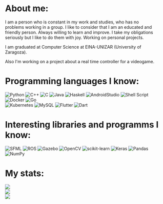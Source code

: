 # About me: 
I am a person who is constant in my work and studies, who has no problems working in a group. 
I like to consider that I am an educated and friendly person. Always willing to learn and improve. 
I take my obligations seriously but I like to do them with joy. Working on personal projects.

I am graduated at Computer Science at EINA-UNIZAR (University of Zaragoza). 

Also I'm working on a project about a real time controller for a videogame.

# Programming languages ​​I know:
![Python](https://img.shields.io/badge/python-3670A0?style=for-the-badge&logo=python&logoColor=ffdd54) 
![C++](https://img.shields.io/badge/c++-%2300599C.svg?style=for-the-badge&logo=c%2B%2B&logoColor=white) 
![C](https://img.shields.io/badge/c-%2300599C.svg?style=for-the-badge&logo=c&logoColor=white) 
![Java](https://img.shields.io/badge/java-%23ED8B00.svg?style=for-the-badge&logo=openjdk&logoColor=white) 
![Haskell](https://img.shields.io/badge/Haskell-5e5086?style=for-the-badge&logo=haskell&logoColor=white) 
![AndroidStudio](https://img.shields.io/badge/Android_Studio-3DDC84?style=for-the-badge&logo=android-studio&logoColor=white)
![Shell Script](https://img.shields.io/badge/shell_script-%23121011.svg?style=for-the-badge&logo=gnu-bash&logoColor=white) 
![Docker](https://img.shields.io/badge/docker-%230db7ed.svg?style=for-the-badge&logo=docker&logoColor=white) 
![Go](https://img.shields.io/badge/go-%2300ADD8.svg?style=for-the-badge&logo=go&logoColor=white)  
![Kubernetes](https://img.shields.io/badge/kubernetes-%23326ce5.svg?style=for-the-badge&logo=kubernetes&logoColor=white)
![MySQL](https://img.shields.io/badge/mysql-%2300000f.svg?style=for-the-badge&logo=mysql&logoColor=white) 
![Flutter](https://img.shields.io/badge/Flutter-%20?style=for-the-badge&logo=Flutter&color=%2302569B)
![Dart](https://img.shields.io/badge/Dart-%20?style=for-the-badge&logo=Dart&color=%230175C2)

# Interesting libraries and programms ​​I know:

![SFML](https://img.shields.io/badge/SFML-008080?style=for-the-badge&logo=SFML&logoColor=white)
![ROS](https://img.shields.io/badge/ROS-22314E?style=for-the-badge&logo=ros&logoColor=white)
![Gazebo](https://img.shields.io/badge/Gazebo-FF7600?style=for-the-badge&logo=gazebo&logoColor=white)
![OpenCV](https://img.shields.io/badge/OpenCV-%20?style=for-the-badge&logo=OpenCV&color=%235C3EE8)
![scikit-learn](https://img.shields.io/badge/scikit--learn-%23F7931E.svg?style=for-the-badge&logo=scikit-learn&logoColor=white) 
![Keras](https://img.shields.io/badge/Keras-%23D00000.svg?style=for-the-badge&logo=Keras&logoColor=white) 
![Pandas](https://img.shields.io/badge/pandas-%23150458.svg?style=for-the-badge&logo=pandas&logoColor=white)   
![NumPy](https://img.shields.io/badge/NumPy-blue?style=for-the-badge&logo=numpy)

# My stats:
![](https://github-readme-stats.vercel.app/api?username=JJv03&theme=aura&hide_border=false&include_all_commits=false&count_private=true) <br>
![](https://github-readme-streak-stats.herokuapp.com/?user=JJv03&theme=aura&hide_border=false)<br/>
![](https://github-readme-stats.vercel.app/api/top-langs/?username=JJv03&theme=aura&hide_border=false&include_all_commits=true&count_private=true&layout=compact)
